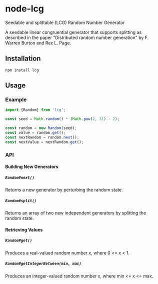 # node-lcg
Seedable and splittable (LCG) Random Number Generator

A seedable linear congruential generator that supports splitting as
described in the paper "Distributed random number generation" by
F. Warren Burton and Rex L. Page.

## Installation

```
npm install lcg
```

## Usage

### Example

```js
import {Random} from 'lcg';

const seed = Math.random() * (Math.pow(2, 31) - 2);

const random = new Random(seed);
const value = random.get();
const nextRandom = random.next();
const nextValue = nextRandom.get();
```

### API

#### Building New Generators

##### `Random#next()`

Returns a new generator by perturbing the random state.

##### `Random#split()`

Returns an array of two new independent generators by splitting the random state.

#### Retrieving Values

##### `Random#get()`

Produces a real-valued random number x, where 0 <= x < 1.

##### `Random#getIntegerBetween(min, max)`

Produces an integer-valued random number x, where min <= x <= max.
